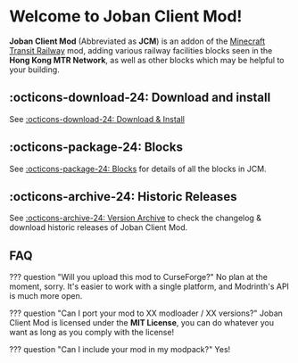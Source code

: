 # Welcome to Joban Client Mod!
**Joban Client Mod** (Abbreviated as **JCM**) is an addon of the [Minecraft Transit Railway](https://modrinth.com/minecraft-transit-railway) mod, adding various railway facilities blocks seen in the **Hong Kong MTR Network**, as well as other blocks which may be helpful to your building.

## :octicons-download-24: Download and install
See [:octicons-download-24: Download & Install](./download.md)

## :octicons-package-24: Blocks
See [:octicons-package-24: Blocks](./blocks/index.md) for details of all the blocks in JCM.

## :octicons-archive-24: Historic Releases
See [:octicons-archive-24: Version Archive](./versions/index.md) to check the changelog & download historic releases of Joban Client Mod.

## FAQ
??? question "Will you upload this mod to CurseForge?"
    No plan at the moment, sorry. It's easier to work with a single platform, and Modrinth's API is much more open.

??? question "Can I port your mod to XX modloader / XX versions?"
    Joban Client Mod is licensed under the **MIT License**, you can do whatever you want as long as you comply with the license!

??? question "Can I include your mod in my modpack?"
    Yes!